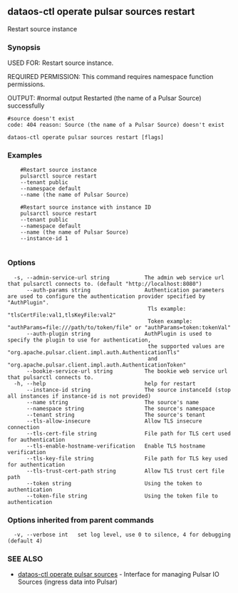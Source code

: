 ## dataos-ctl operate pulsar sources restart

Restart source instance

### Synopsis

USED FOR:
    Restart source instance.

REQUIRED PERMISSION:
    This command requires namespace function permissions.

OUTPUT:
    #normal output
    Restarted (the name of a Pulsar Source) successfully

    #source doesn't exist
    code: 404 reason: Source (the name of a Pulsar Source) doesn't exist



```
dataos-ctl operate pulsar sources restart [flags]
```

### Examples

```
    #Restart source instance
    pulsarctl source restart 
	--tenant public
	--namespace default
	--name (the name of Pulsar Source)

    #Restart source instance with instance ID
    pulsarctl source restart 
	--tenant public
	--namespace default
	--name (the name of Pulsar Source)
	--instance-id 1


```

### Options

```
  -s, --admin-service-url string           The admin web service url that pulsarctl connects to. (default "http://localhost:8080")
      --auth-params string                 Authentication parameters are used to configure the authentication provider specified by "AuthPlugin".
                                            Tls example: "tlsCertFile:val1,tlsKeyFile:val2"
                                            Token example: "authParams=file:///path/to/token/file" or "authParams=token:tokenVal"
      --auth-plugin string                 AuthPlugin is used to specify the plugin to use for authentication,
                                            the supported values are "org.apache.pulsar.client.impl.auth.AuthenticationTls"
                                            and "org.apache.pulsar.client.impl.auth.AuthenticationToken"
      --bookie-service-url string          The bookie web service url that pulsarctl connects to.
  -h, --help                               help for restart
      --instance-id string                 The source instanceId (stop all instances if instance-id is not provided)
      --name string                        The source's name
      --namespace string                   The source's namespace
      --tenant string                      The source's tenant
      --tls-allow-insecure                 Allow TLS insecure connection
      --tls-cert-file string               File path for TLS cert used for authentication
      --tls-enable-hostname-verification   Enable TLS hostname verification
      --tls-key-file string                File path for TLS key used for authentication
      --tls-trust-cert-path string         Allow TLS trust cert file path
      --token string                       Using the token to authentication
      --token-file string                  Using the token file to authentication
```

### Options inherited from parent commands

```
  -v, --verbose int   set log level, use 0 to silence, 4 for debugging (default 4)
```

### SEE ALSO

* [dataos-ctl operate pulsar sources](dataos-ctl_operate_pulsar_sources.md)	 - Interface for managing Pulsar IO Sources (ingress data into Pulsar)

